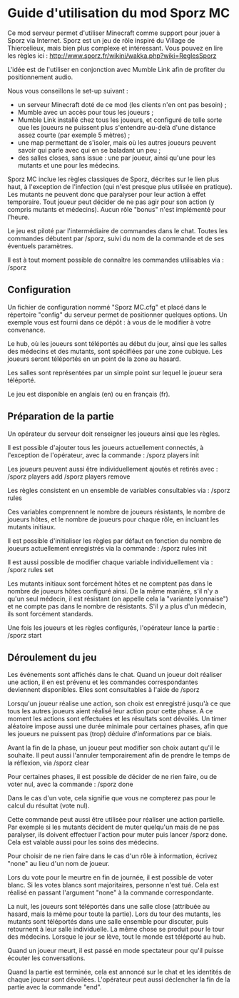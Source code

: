 Guide d'utilisation du mod Sporz MC
===================================

Ce mod serveur permet d'utiliser Minecraft comme support pour jouer à Sporz via
Internet. Sporz est un jeu de rôle inspiré du Village de Thiercelieux, mais bien
plus complexe et intéressant. Vous pouvez en lire les règles ici :
    http://www.sporz.fr/wikini/wakka.php?wiki=ReglesSporz

L'idée est de l'utiliser en conjonction avec Mumble Link afin de profiter du
positionnement audio.

Nous vous conseillons le set-up suivant :
- un serveur Minecraft doté de ce mod (les clients n'en ont pas besoin) ;
- Mumble avec un accès pour tous les joueurs ;
- Mumble Link installé chez tous les joueurs, et configuré de telle sorte que
les joueurs ne puissent plus s'entendre au-delà d'une distance assez courte (par
exemple 5 mètres) ;
- une map permettant de s'isoler, mais où les autres joueurs peuvent savoir qui
parle avec qui en se baladant un peu ;
- des salles closes, sans issue : une par joueur, ainsi qu'une pour les mutants
et une pour les médecins.


Sporz MC inclue les règles classiques de Sporz, décrites sur le lien plus haut,
à l'exception de l'infection (qui n'est presque plus utilisée en pratique). Les
mutants ne peuvent donc que paralyser pour leur action à effet temporaire. Tout
joueur peut décider de ne pas agir pour son action (y compris mutants et
médecins). Aucun rôle "bonus" n'est implémenté pour l'heure.


Le jeu est piloté par l'intermédiaire de commandes dans le chat. Toutes les
commandes débutent par /sporz, suivi du nom de la commande et de ses éventuels
paramètres.

Il est à tout moment possible de connaître les commandes utilisables via :
    /sporz




Configuration
-------------

Un fichier de configuration nommé "Sporz MC.cfg" et placé dans le répertoire
"config" du serveur permet de positionner quelques options. Un exemple vous est
fourni dans ce dépôt : à vous de le modifier à votre convenance.

Le hub, où les joueurs sont téléportés au début du jour, ainsi que les salles
des médecins et des mutants, sont spécifiées par une zone cubique. Les joueurs
seront téléportés en un point de la zone au hasard.

Les salles sont représentées par un simple point sur lequel le joueur sera
téléporté.

Le jeu est disponible en anglais (en) ou en français (fr).




Préparation de la partie
------------------------

Un opérateur du serveur doit renseigner les joueurs ainsi que les règles.

Il est possible d'ajouter tous les joueurs actuellement connectés, à l'exception
de l'opérateur, avec la commande :
    /sporz players init

Les joueurs peuvent aussi être individuellement ajoutés et retirés avec :
    /sporz players add <nom>
    /sporz players remove <nom>

Les règles consistent en un ensemble de variables consultables via :
    /sporz rules

Ces variables comprennent le nombre de joueurs résistants, le nombre de joueurs
hôtes, et le nombre de joueurs pour chaque rôle, en incluant les mutants
initiaux.

Il est possible d'initialiser les règles par défaut en fonction du nombre de
joueurs actuellement enregistrés via la commande :
    /sporz rules init

Il est aussi possible de modifier chaque variable individuellement via :
    /sporz rules set <variable> <nombre>

Les mutants initiaux sont forcément hôtes et ne comptent pas dans le nombre de
joueurs hôtes configuré ainsi. De la même manière, s'il n'y a qu'un seul
médecin, il est résistant (on appelle cela la "variante lyonnaise") et ne compte
pas dans le nombre de résistants. S'il y a plus d'un médecin, ils sont forcément
standards.


Une fois les joueurs et les règles configurés, l'opérateur lance la partie :
    /sporz start




Déroulement du jeu
------------------

Les événements sont affichés dans le chat. Quand un joueur doit réaliser une
action, il en est prévenu et les commandes correspondantes deviennent
disponibles. Elles sont consultables à l'aide de
    /sporz

Lorsqu'un joueur réalise une action, son choix est enregistré jusqu'à ce que
tous les autres joueurs aient réalisé leur action pour cette phase. A ce moment
les actions sont effectuées et les résultats sont dévoilés. Un timer aléatoire
impose aussi une durée minimale pour certaines phases, afin que les joueurs ne
puissent pas (trop) déduire d'informations par ce biais.

Avant la fin de la phase, un joueur peut modifier son choix autant qu'il le
souhaite. Il peut aussi l'annuler temporairement afin de prendre le temps de la
réflexion, via
    /sporz clear


Pour certaines phases, il est possible de décider de ne rien faire, ou de voter
nul, avec la commande :
    /sporz done

Dans le cas d'un vote, cela signifie que vous ne compterez pas pour le calcul
du résultat (vote nul).

Cette commande peut aussi être utilisée pour réaliser une action partielle. Par
exemple si les mutants décident de muter quelqu'un mais de ne pas paralyser, ils
doivent effectuer l'action pour muter puis lancer /sporz done. Cela est valable
aussi pour les soins des médecins.

Pour choisir de ne rien faire dans le cas d'un rôle à information, écrivez
"none" au lieu d'un nom de joueur.


Lors du vote pour le meurtre en fin de journée, il est possible de voter blanc.
Si les votes blancs sont majoritaires, personne n'est tué. Cela est réalisé en
passant l'argument "none" à la commande correspondante.


La nuit, les joueurs sont téléportés dans une salle close (attribuée au hasard,
mais la même pour toute la partie). Lors du tour des mutants, les mutants sont
téléportés dans une salle ensemble pour discuter, puis retournent à leur salle
individuelle. La même chose se produit pour le tour des médecins. Lorsque le
jour se lève, tout le monde est téléporté au hub.


Quand un joueur meurt, il est passé en mode spectateur pour qu'il puisse
écouter les conversations.


Quand la partie est terminée, cela est annoncé sur le chat et les identités de
chaque joueur sont dévoilées. L'opérateur peut aussi déclencher la fin de la
partie avec la commande "end".

